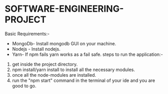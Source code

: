 # SOFTWARE-ENGINEERING-PROJECT
Basic Requirements:-
* MongoDb- Install mongodb GUI on your machine.
* Nodejs - Install nodejs.
* Yarn- If npm fails yarn works as a fail safe.
steps to run the application:-
1. get inside the project directory.
2. npm install/yarn install to install all the necessary modules.
3. once all the node-modules are installed.
4. run the "npm start" command in the terminal of your ide and you are good to go.
